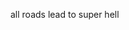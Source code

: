 all roads lead to super hell

<!---
TimothianilliusArts/TimothianilliusArts is a ✨ special ✨ repository because its `README.md` (this file) appears on your GitHub profile.
You can click the Preview link to take a look at your changes.
--->
